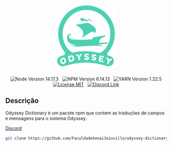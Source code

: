 <div align="center">
    <h1>
      <img src="./repository-logo.svg" width="180" alt="Odyssey Logo" />
    </h1>
    <img src="https://img.shields.io/badge/node-14.17.3-green.svg" alt="Node Version 14.17.3">
    &nbsp;
    <img src="https://img.shields.io/badge/npm-6.14.13-green.svg" alt="NPM Version 6.14.13">
    &nbsp;
    <img src="https://img.shields.io/badge/yarn-1.22.5-green.svg" alt="YARN Version 1.22.5">
	<br/>
	<a href="LICENSE"><img src="https://img.shields.io/badge/license-MIT-blue" alt="License MIT"></a>
	&nbsp;
  	<a href="https://discord.gg/Q87RpK8Drw"><img src="https://badgen.net/badge/discord/junte-se/7289DA?icon&label" alt="Discord Link"></a>
</div>

## Descrição
Odyssey Dictionary é um pacote npm que contem as traduções de campos e mensagens para o sistema Odyssey.

[Discord](https://discord.gg/vk9jFUFh)

```bash
git clone https://github.com/FaculdadeSenaiJoinville/odyssey-dictionary.git
```
